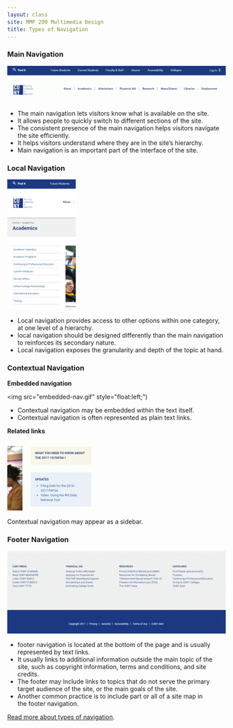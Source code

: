 ```yaml
---
layout: class
site: MMP 200 Multimedia Design
title: Types of Navigation
---
```

### Main Navigation

![main navigation](main-nav.gif)

- The main navigation lets visitors know what is available on the site.
- It allows people to quickly switch to different sections of the site.
- The consistent presence of the main navigation helps visitors navigate the site efficiently.
- It helps visitors understand where they are in the site’s hierarchy.
- Main navigation is an important part of the interface of the site.

### Local Navigation

![local navigation](local-nav.gif)

- Local navigation provides access to other options within one category, at one level of a hierarchy.
- local navigation should be designed differently than the main navigation to reinforces its secondary nature.
- Local navigation exposes the granularity and depth of the topic at hand.

### Contextual Navigation

**Embedded navigation**

<img src="embedded-nav.gif" style="float:left;")

- Contextual navigation may be embedded within the text itself.
- Contextual navigation is often represented as plain text links.

**Related links**

![Related links](related-links.gif)

Contextual navigation may appear as a sidebar.

### Footer Navigation

![footer navigation](footer-nav.gif)

- footer navigation is located at the bottom of the page and is usually represented by text links.
- It usually links to additional information outside the main topic of the site, such as copyright information, terms and conditions, and site credits.
- The footer may include links to topics that do not serve the primary target audience of the site, or the main goals of the site.
- Another common practice is to include part or all of a site map in the footer navigation.

[Read more about types of navigation](https://www.safaribooksonline.com/library/view/designing-web-navigation/9780596528102/ch04.html).
